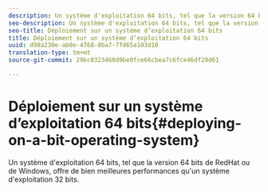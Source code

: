 ```yaml
---
description: Un système d'exploitation 64 bits, tel que la version 64 bits de RedHat ou de Windows, offre de bien meilleures performances qu'un système d'exploitation 32 bits.
seo-description: Un système d'exploitation 64 bits, tel que la version 64 bits de RedHat ou de Windows, offre de bien meilleures performances qu'un système d'exploitation 32 bits.
seo-title: Déploiement sur un système d’exploitation 64 bits
title: Déploiement sur un système d’exploitation 64 bits
uuid: d98a230e-ab0e-4768-8ba7-7fd65a103d10
translation-type: tm+mt
source-git-commit: 29bc8323460d9be0fce66cbea7c6fce46df20d61

---
```



# Déploiement sur un système d’exploitation 64 bits{#deploying-on-a-bit-operating-system}

Un système d&#39;exploitation 64 bits, tel que la version 64 bits de RedHat ou de Windows, offre de bien meilleures performances qu&#39;un système d&#39;exploitation 32 bits.

